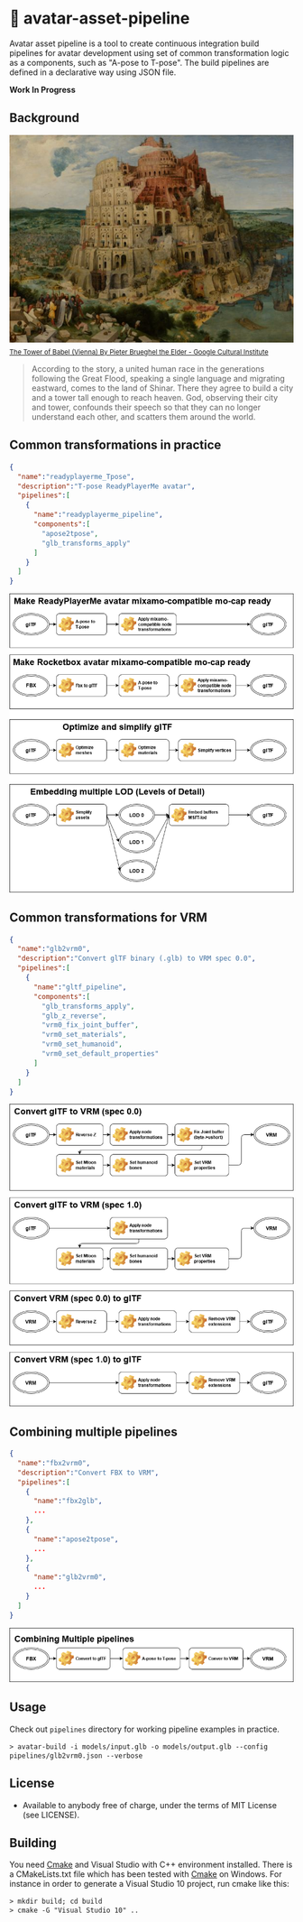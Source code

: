 # :diamond_shape_with_a_dot_inside: avatar-asset-pipeline

Avatar asset pipeline is a tool to create continuous integration build pipelines for avatar development using set of common transformation logic as a components, such as "A-pose to T-pose". The build pipelines are defined in a declarative way using JSON file.

**Work In Progress**

## Background

![The Tower of Babel](docs/The_Tower_of_Babel.jpg)
<sub>[The Tower of Babel (Vienna) By Pieter Brueghel the Elder - Google Cultural Institute](https://commons.wikimedia.org/w/index.php?curid=22178101)</sub>

> According to the story, a united human race in the generations following the Great Flood, speaking a single language and migrating eastward, comes to the land of Shinar. There they agree to build a city and a tower tall enough to reach heaven. God, observing their city and tower, confounds their speech so that they can no longer understand each other, and scatters them around the world. 

## Common transformations in practice


```json
{
  "name":"readyplayerme_Tpose",
  "description":"T-pose ReadyPlayerMe avatar",
  "pipelines":[
    {
      "name":"readyplayerme_pipeline",
      "components":[
        "apose2tpose",
        "glb_transforms_apply"
      ]
    }
  ]
}
```


![figure002](docs/figure002.png)

## Common transformations for VRM

```json
{
  "name":"glb2vrm0",
  "description":"Convert glTF binary (.glb) to VRM spec 0.0",
  "pipelines":[
    {
      "name":"gltf_pipeline",
      "components":[
        "glb_transforms_apply",
        "glb_z_reverse",
        "vrm0_fix_joint_buffer",
        "vrm0_set_materials",
        "vrm0_set_humanoid",
        "vrm0_set_default_properties"
      ]
    }
  ]
}
```

![figure001](docs/figure001.png)

## Combining multiple pipelines

```json
{
  "name":"fbx2vrm0",
  "description":"Convert FBX to VRM",
  "pipelines":[
    {
      "name":"fbx2glb",
      ...
    },
    {
      "name":"apose2tpose",
      ...
    },
    {
      "name":"glb2vrm0",
      ...
    }
  ]
}
```

![figure003](docs/figure003.png)

## Usage

Check out `pipelines` directory for working pipeline examples in practice.

```
> avatar-build -i models/input.glb -o models/output.glb --config pipelines/glb2vrm0.json --verbose 
```

## License

* Available to anybody free of charge, under the terms of MIT License (see LICENSE).

## Building

You need [Cmake](https://cmake.org/download/) and Visual Studio with C++ environment installed. There is a CMakeLists.txt file which has been tested with [Cmake](https://cmake.org/download/) on Windows. For instance in order to generate a Visual Studio 10 project, run cmake like this:


```
> mkdir build; cd build
> cmake -G "Visual Studio 10" ..
```
